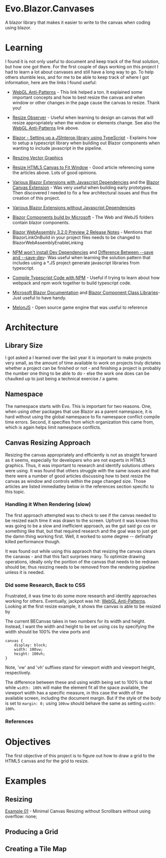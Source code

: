 # Evo.Blazor.Canvases

A blazor library that makes it easier to write to the canvas when coding using blazor.

# Learning

I found it is not only useful to document and keep track of the final solution, but how one got there.  For the first couple of days working on this project I had to learn a lot about canvases and still have a long way to go.   To help others stumble less, and for me to be able to keep track of where I got information, here are the links I found useful:

- [WebGL Anti-Patterns](https://webglfundamentals.org/webgl/lessons/webgl-anti-patterns.html) - This link helped a ton.  It explained some important concepts and how to best resize the canvas and when window or other changes in the page cause the canvas to resize.  Thank you!

- [Resize Observer](https://developer.mozilla.org/en-US/docs/Web/API/ResizeObserver) - Useful when learning to design an canvas that will resize appropriately when the window or elements change.  See also the [WebGL Anti-Patterns](https://webglfundamentals.org/webgl/lessons/webgl-anti-patterns.html) link above.

- [Blazor - Setting up a JSInterop library using TypeScript](https://www.williamtulloch.com/blazor;/.net/2018/09/30/Blazor-JSInteropWithTypeScript.html) - Explains how to setup a typescript library when building out Blazor components when wanting to include javascript in the pipeline.

- [Reszing Vector Graphics](https://medium.com/@doomgoober/resizing-canvas-vector-graphics-without-aliasing-7a1f9e684e4d)

- [Resize HTML5 Canvas to Fit Window](https://stackoverflow.com/questions/1664785/resize-html5-canvas-to-fit-window/63642064#63642064) - Good article referencing some the articles above.  Lots of good opinions.

- [Various Blazor Extensions with Javascript Dependencies](https://github.com/BlazorExtensions/) and the [Blazor Canvas Extension](https://github.com/BlazorExtensions/Canvas) - Was very useful when building early prototypes.  Then discovered I needed to fix a few architectural issues and thus the creation of this project.

- [Various Blazor Extensions without Javascript Dependencies](https://github.com/arivera12)

- [Blazor Components build by Microsoft](https://github.com/dotnet/aspnetcore/tree/d97be901b5e0917546a7aba4d52ada7862a058e0/src/Components) - The Web and WebJS folders contain blazor components.  

- [Blazor WebAssembly 3.2.0 Preview 2 Release Notes](https://devblogs.microsoft.com/aspnet/blazor-webassembly-3-2-0-preview-2-release-now-available/) - Mentions that BlazorLinkOnBuild in your project files needs to be changed to BlazorWebAssemblyEnableLinking

- [NPM won't install Dev Dependencies](https://stackoverflow.com/questions/34700610/npm-install-wont-install-devdependencies) and [Difference Between --save and --save-dev](https://stackoverflow.com/questions/22891211/what-is-the-difference-between-save-and-save-dev)- Was useful when learning the solution pattern that includes using a *.JS project generate javascript libraries from typescript.

- [Compile Typescript Code with NPM](https://docs.microsoft.com/en-us/visualstudio/javascript/compile-typescript-code-npm?view=vs-2019) - Useful if trying to learn about how webpack and npm work together to build typescript code.

- [Microsoft Blazor Documentation](https://docs.microsoft.com/en-us/aspnet/core/blazor/?view=aspnetcore-5.0) and [Blazor Component Class Libraries](https://docs.microsoft.com/en-us/aspnet/core/blazor/components/class-libraries?view=aspnetcore-5.0&tabs=visual-studio)- Just useful to have handy.

- [MelonJS](https://github.com/melonjs/melonJS/) - Open source game engine that was useful to reference

# Architecture

## Library Size

I got asked a I learned over the last year it is important to make projects very small, as the amount of time available to work on projects truly dictates whether a project can be finished or not - and finishing a project is probably the number one thing to be able to do - else the work one does can be chaulked up to just being a technical exercise / a game.

## Namespace

The namespace starts with Evo.  This is important for two reasons. One, when using other packages that use Blazor as a parent namespace, it is hard without using the global namespace to fix namespace conflict compile time errors.  Second, it specifies from which organization this came from, which is again helps limit namespace conflicts.  

## Canvas Resizing Approach

Resizing the canvas appropriately and efficiently is not as straight forward as it seems, especially for developers who are not experts in HTML5 graphics.  Thus, it was important to research and identify solutions others were using.  It was found that others struggle with the same issues and that there were a number of good articles discussing how to best resize the canvas as window and controls within the page changed size.  Those articles are listed immediatley below in the references section specific to this topic. 

### Handling it When Rendering (slow)

The first approach attempted was to check to see if the canvas needed to be resized each time it was drawn to the screen.  Upfront it was known this was going to be a slow and inefficient approach, as the gut said go css or something like that, but that required research and the goal was to just get the damn thing working first.  Well, it worked to some degree -- definalty killed performance though.  

It was found out while using this appraoch that resizing the canvas clears the canavas - and that this fact surprises many.  To optimize drawing operations, ideally only the porition of the canvas that needs to be redrawn should be; thus resizing needs to be removed from the rendering pipeline unless it is needed.  

### Did some Research, Back to CSS

Frustrated, it was time to do some more research and identity approaches working for others.  Eventually, jackpot was hit: [WebGL Anti-Patterns](https://webglfundamentals.org/webgl/lessons/webgl-anti-patterns.html).   Looking at the first resize example, it shows the canvas is able to be resized by 

The current BECanvas takes in two numbers for its width and height.  Instead, I want the width and height to be set using css by specifying the width should be 100% the view ports and 

```
canvas {
    display: block;
    width: 100vw;
    height: 100vh;
}
```
Note, 'vw' and 'vh' suffixes stand for viewport width and viewport height, respectively.

The difference between these and using width being set to 100% is that while ```width: 100%``` will make the element fit all the space available, the viewport width has a specific measure, in this case the width of the available screen, including the document margin.  But if the style of the body is set to ```margin: 0;``` using ```100vw``` should behave the same as setting ```width: 100%```.

### References

# Objectives

The first objective of this project is to figure out how to draw a grid to the HTML5 canvas and for the grid to resize.  

# Examples

## Resizing 

[Example 01](https://github.com/Evobolics/Evo.Blazor.Canvases/tree/main/Examples/01/src) - Minimal Canvas Resizing without Scrollbars without using overflow: none;

## Producing a Grid

## Creating a Tile Map
